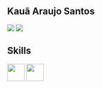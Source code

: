 ## Kauã Araujo Santos

<a href = "mailto:araujo.ka37@gmail.com"><img src="https://img.shields.io/badge/Gmail-D14836?style=for-the-badge&logo=gmail&logoColor=white" target="_blank"></a>
<a href="https://www.linkedin.com/in/kauã-araújo-79b185233" target="_blank"><img src="https://img.shields.io/badge/-LinkedIn-%230077B5?style=for-the-badge&logo=linkedin&logoColor=white" target="_blank"></a>

## Skills

<img src="https://cdn.jsdelivr.net/gh/devicons/devicon/icons/git/git-original.svg" width="40" height="40"/>    <img src="https://cdn.jsdelivr.net/gh/devicons/devicon/icons/laravel/laravel-plain-wordmark.svg" width="40" height="40"/>
<link rel="stylesheet" href="https://cdn.jsdelivr.net/gh/devicons/devicon@v2.15.1/devicon.min.css" width="40" height="40"/>


